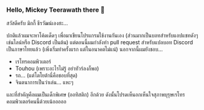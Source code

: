 ### Hello, Mickey Teerawath there 👋
สวัสดีครับ มิกกี้ ธีรวัฒน์เองฮะ...

ปกติแล้วผมจะหาโค้ดเด็ดๆ เพื่อมาเขียนโปรแกรมใช้งานกันเอง (ส่วนมากเป็นบอทสำหรับแอปแชทดังๆ เช่นไลน์หรือ Discord เป็นต้น) แต่ตอนนี้ผมกำลังทำ pull request สำหรับแปลบอท Discord เป็นภาษาไทยแล้ว (เพิ่งเริ่มทำครั้งแรก แต่ในอนาคตไม่แน่) นอกจากนี้ผมยังชอบ...

- เรโทรคอมพิวเตอร์
- Touhou (เพราะอะไรไม่รู้ อย่าทัวร์ลงก็พอ)
- รถ... (แต่โตโยต้านี่คือชอบที่สุด)
- จินตนาการเป็นว่าเล่น... แหะๆ

และที่สำคัญคือผมเป็นเด็กพิเศษ (ออทิสติก) อีกด้วย ดังนั้นโปรดเห็นอกเห็นใจสุภาพบุรุษเรโทรคอมพิวเตอร์คนนี้ด้วยเน้อออออ
<!--
**Nanandmic567/Nanandmic567** is a ✨ _special_ ✨ repository because its `README.md` (this file) appears on your GitHub profile.

Here are some ideas to get you started:

- 🔭 I’m currently working on ...
- 🌱 I’m currently learning ...
- 👯 I’m looking to collaborate on ...
- 🤔 I’m looking for help with ...
- 💬 Ask me about ...
- 📫 How to reach me: ...
- 😄 Pronouns: ...
- ⚡ Fun fact: ...
-->
